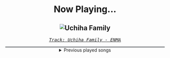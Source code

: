 <div align="center"> 
<h1>Now Playing...</h1>

![Uchiha Family](https://i.scdn.co/image/ab67616d00001e02313a7da23c570df4889b1ca5)
--
_<samp><a href="https://open.spotify.com/track/6YLa8Z7ONBBQZX1OsA443g">Track: Uchiha Family - ENMA</a></samp>_

<div style="border: 1px #4B5054 solid"></div>
<details>
  <summary>
    Previous played songs
  </summary>
  <table>
    <thead>
      <tr>
        <th>
          Artist
        </th>
        <th>
          Song
        </th>
        <th>
          Link
        </th>
      </tr>
    </thead>
    <tbody>
      <tr><td>ENMA</td><td>Uchiha Family</td><td><a href="https://open.spotify.com/track/6YLa8Z7ONBBQZX1OsA443g">https://open.spotify.com/track/6YLa8Z7ONBBQZX1OsA443g</a></td></tr><tr><td>Linkin Park</td><td>Numb</td><td><a href="https://open.spotify.com/track/2nLtzopw4rPReszdYBJU6h">https://open.spotify.com/track/2nLtzopw4rPReszdYBJU6h</a></td></tr><tr><td>Alexandra Stan</td><td>Mr. Saxobeat - Radio Edit</td><td><a href="https://open.spotify.com/track/3LWDPEXEaLBRGNLbdcbwBR">https://open.spotify.com/track/3LWDPEXEaLBRGNLbdcbwBR</a></td></tr><tr><td>Stromae</td><td>Papaoutai</td><td><a href="https://open.spotify.com/track/34dx8DACTJsc3rsJdaEIQw">https://open.spotify.com/track/34dx8DACTJsc3rsJdaEIQw</a></td></tr><tr><td>BENNETT</td><td>Vois sur ton chemin - Techno Mix</td><td><a href="https://open.spotify.com/track/31nfdEooLEq7dn3UMcIeB5">https://open.spotify.com/track/31nfdEooLEq7dn3UMcIeB5</a></td></tr><tr><td>Falling In Reverse</td><td>Watch The World Burn</td><td><a href="https://open.spotify.com/track/1SlxMFZexm81T0tUK6mwni">https://open.spotify.com/track/1SlxMFZexm81T0tUK6mwni</a></td></tr><tr><td>R3HAB</td><td>Rock My Body</td><td><a href="https://open.spotify.com/track/6pb5DtlAeG95dNQLHiArRU">https://open.spotify.com/track/6pb5DtlAeG95dNQLHiArRU</a></td></tr><tr><td>Bring Me The Horizon</td><td>Kool-Aid</td><td><a href="https://open.spotify.com/track/0hpWmAB3L0OJ3VBeMkOQUu">https://open.spotify.com/track/0hpWmAB3L0OJ3VBeMkOQUu</a></td></tr><tr><td>Artemas</td><td>i like the way you kiss me</td><td><a href="https://open.spotify.com/track/3JG1uFc40wfyrqaWC7iv0e">https://open.spotify.com/track/3JG1uFc40wfyrqaWC7iv0e</a></td></tr><tr><td>Breaking Benjamin</td><td>Awaken</td><td><a href="https://open.spotify.com/track/7hr0WyhqQxrK3SQ9ZQxjTu">https://open.spotify.com/track/7hr0WyhqQxrK3SQ9ZQxjTu</a></td></tr><tr><td>Sevdaliza</td><td>Alibi (with Pabllo Vittar & Yseult)</td><td><a href="https://open.spotify.com/track/5496lks6V3fh1mZAB6IAap">https://open.spotify.com/track/5496lks6V3fh1mZAB6IAap</a></td></tr><tr><td>*NSYNC</td><td>Bye Bye Bye - From Deadpool and Wolverine Soundtrack</td><td><a href="https://open.spotify.com/track/62bOmKYxYg7dhrC6gH9vFn">https://open.spotify.com/track/62bOmKYxYg7dhrC6gH9vFn</a></td></tr><tr><td>The Rose</td><td>Back To Me</td><td><a href="https://open.spotify.com/track/20Ahyv93KKjMuDHAVy2yjr">https://open.spotify.com/track/20Ahyv93KKjMuDHAVy2yjr</a></td></tr><tr><td>Stray Kids</td><td>Chk Chk Boom</td><td><a href="https://open.spotify.com/track/09keT5ocFhEd5W5HidiUNq">https://open.spotify.com/track/09keT5ocFhEd5W5HidiUNq</a></td></tr><tr><td>Catch Your Breath</td><td>Dial Tone</td><td><a href="https://open.spotify.com/track/07SNyTzawbbC81CQivr2N0">https://open.spotify.com/track/07SNyTzawbbC81CQivr2N0</a></td></tr><tr><td>O-Zone</td><td>Dragostea din tei</td><td><a href="https://open.spotify.com/track/52Zr0sinhWTCRrQhRRY4EP">https://open.spotify.com/track/52Zr0sinhWTCRrQhRRY4EP</a></td></tr><tr><td>LaFee</td><td>Königin der Nacht</td><td><a href="https://open.spotify.com/track/6SQcoO3H6MzcV6dhqIN1bW">https://open.spotify.com/track/6SQcoO3H6MzcV6dhqIN1bW</a></td></tr><tr><td>Breaking Benjamin</td><td>So Cold - Remix</td><td><a href="https://open.spotify.com/track/4BJyt25nburVwbnESDeIc7">https://open.spotify.com/track/4BJyt25nburVwbnESDeIc7</a></td></tr><tr><td>Breaking Benjamin</td><td>Blow Me Away - Soundtrack Version</td><td><a href="https://open.spotify.com/track/7js2TSkQLuRWBIQ4HSTAv2">https://open.spotify.com/track/7js2TSkQLuRWBIQ4HSTAv2</a></td></tr><tr><td>Breaking Benjamin</td><td>The Diary of Jane - Single Version</td><td><a href="https://open.spotify.com/track/5pvJ59i7JxylN8VB24xdMs">https://open.spotify.com/track/5pvJ59i7JxylN8VB24xdMs</a></td></tr>
    </tbody>
  </table>
</details>

</div>
